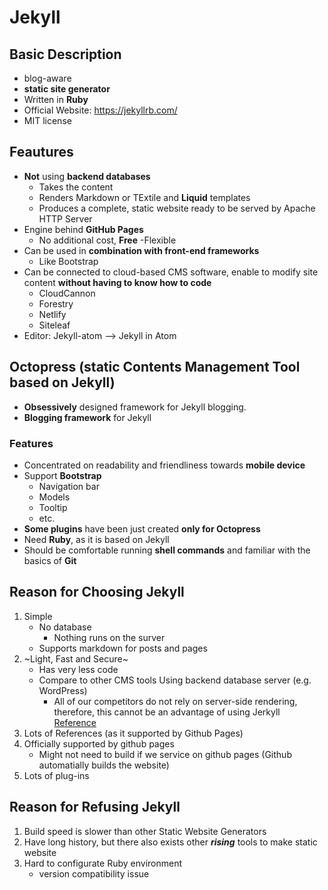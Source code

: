 # Jekyll

## Basic Description
- blog-aware
- **static site generator**
- Written in **Ruby**
- Official Website: https://jekyllrb.com/
- MIT license

## Feautures
- **Not** using **backend databases**
  - Takes the content
  - Renders Markdown or TExtile and **Liquid** templates
  - Produces a complete, static website ready to be served by Apache HTTP Server
- Engine behind **GitHub Pages**
  - No additional cost, **Free**
-Flexible
- Can be used in **combination with front-end frameworks**
  - Like Bootstrap
- Can be connected to cloud-based CMS software, enable to modify site content **without having to know how to code**
  - CloudCannon
  - Forestry
  - Netlify
  - Siteleaf
- Editor: Jekyll-atom --> Jekyll in Atom


## Octopress (static Contents Management Tool based on Jekyll)
- **Obsessively** designed framework for Jekyll blogging.
- **Blogging framework** for Jekyll

### Features
- Concentrated on readability and friendliness towards **mobile device**
- Support **Bootstrap**
  - Navigation bar
  - Models
  - Tooltip
  - etc.
- **Some plugins** have been just created **only for Octopress**
- Need **Ruby**, as it is based on Jekyll
- Should be comfortable running **shell commands** and familiar with the basics of **Git**

## Reason for Choosing Jekyll
1. Simple
   - No database
     - Nothing runs on the surver
   - Supports markdown for posts and pages
2. ~Light, Fast and Secure~
   - Has very less code
   - Compare to other CMS tools Using backend database server (e.g. WordPress)  
     + All of our competitors do not rely on server-side rendering, therefore, this cannot be an advantage of using Jerkyll
     [Reference](https://blog.webjeda.com/why-jekyll-over-wordpress/#1-jekyll-is-simple)
3. Lots of References (as it supported by Github Pages)
4. Officially supported by github pages
   - Might not need to build if we service on github pages (Github automatially builds the website)
5. Lots of plug-ins

## Reason for Refusing Jekyll
1. Build speed is slower than other Static Website Generators
2. Have long history, but there also exists other ***rising*** tools to make static website
3. Hard to configurate Ruby environment
   - version compatibility issue

